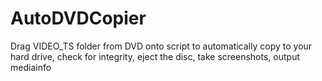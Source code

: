 # AutoDVDCopier
Drag VIDEO_TS folder from DVD onto script to automatically copy to your hard drive, check for integrity, eject the disc, take screenshots, output mediainfo
